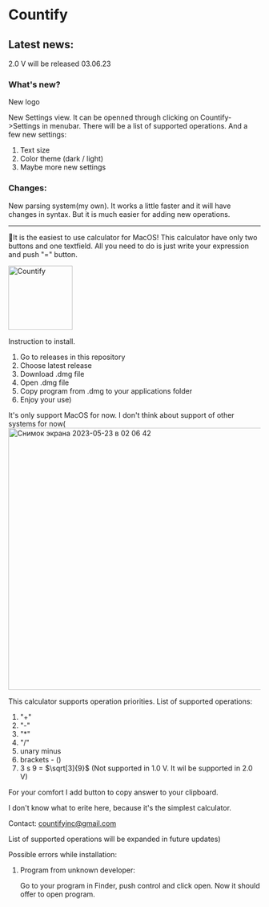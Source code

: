 # Countify

## Latest news:
2.0 V will be released 03.06.23
### What's new?
New logo

New Settings view. It can be openned through clicking on Countify->Settings in menubar.
There will be a list of supported operations. And a few new settings:
1) Text size
2) Color theme (dark / light)
3) Maybe more new settings

### Changes:

New parsing system(my own). It works a little faster and it will have changes in syntax. But it is much easier for adding new operations. 

---

👋It is the easiest to use calculator for MacOS!
This calculator have only two buttons and one textfield. All you need to do is just write your expression and push "=" button.

<img width="128" alt="Countify" src="https://github.com/egozhuk/Countify/assets/46131362/5cd55865-bdd1-4b0c-b4df-e81ae52bdd1d">

Instruction to install.
1) Go to releases in this repository
2) Choose latest release
3) Download .dmg file
4) Open .dmg file
5) Copy program from .dmg to your applications folder
6) Enjoy your use)

It's only support MacOS for now. I don't think about support of other systems for now(
<img width="522" alt="Снимок экрана 2023-05-23 в 02 06 42" src="https://github.com/egozhuk/Countify/assets/46131362/70d71a45-82f3-496a-982e-8e31cf71d673">

This calculator supports operation priorities. 
List of supported operations:
1) "+"
2) "-"
3) "*"
4) "/"
5) unary minus
6) brackets - ()
7) 3 s 9 = $\sqrt[3]{9}$ (Not supported in 1.0 V. It wil be supported in 2.0 V)

For your comfort I add button to copy answer to your clipboard.

I don't know what to erite here, because it's the simplest calculator.

Contact:
<countifyinc@gmail.com>

List of supported operations will be expanded in future updates)

Possible errors while installation:
1) Program from unknown developer:
   
   Go to your program in Finder, push control and click open. Now it should offer to open program. 
